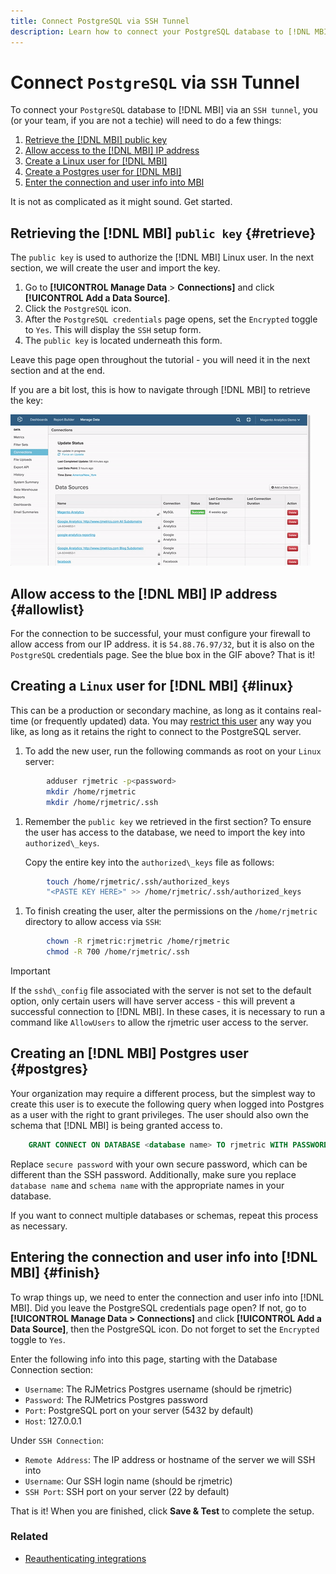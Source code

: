 ```yaml
---
title: Connect PostgreSQL via SSH Tunnel
description: Learn how to connect your PostgreSQL database to [!DNL MBI] via an SSH tunnel.
---
```

# Connect `PostgreSQL` via `SSH` Tunnel

To connect your `PostgreSQL` database to [!DNL MBI] via an `SSH tunnel`, you (or your team, if you are not a techie) will need to do a few things:

1. [Retrieve the [!DNL MBI] public key](#retrieve)
1. [Allow access to the [!DNL MBI] IP address](#allowlist)
1. [Create a Linux user for [!DNL MBI] ](#linux)
1. [Create a Postgres user for [!DNL MBI] ](#postgres)
1. [Enter the connection and user info into MBI](#finish)

It is not as complicated as it might sound. Get started.

## Retrieving the [!DNL MBI] `public key` {#retrieve}

The `public key` is used to authorize the [!DNL MBI] Linux user. In the next section, we will create the user and import the key.

1. Go to **[!UICONTROL Manage Data** > **Connections]** and click **[!UICONTROL Add a Data Source]**.
1. Click the `PostgreSQL` icon.
1. After the `PostgreSQL credentials` page opens, set the `Encrypted` toggle to `Yes`. This will display the `SSH` setup form.
1. The `public key` is located underneath this form.

Leave this page open throughout the tutorial - you will need it in the next section and at the end.

If you are a bit lost, this is how to navigate through [!DNL MBI] to retrieve the key:

![Retrieving the RJMetrics public key](../../../assets/get-mbi-public-key.gif) 

## Allow access to the [!DNL MBI] IP address {#allowlist}

For the connection to be successful, your must configure your firewall to allow access from our IP address. it is `54.88.76.97/32`, but it is also on the `PostgreSQL` credentials page. See the blue box in the GIF above? That is it!

## Creating a `Linux` user for [!DNL MBI] {#linux}

This can be a production or secondary machine, as long as it contains real-time (or frequently updated) data. You may [restrict this user](../../../administrator/account-management/restrict-db-access.md) any way you like, as long as it retains the right to connect to the PostgreSQL server.

1. To add the new user, run the following commands as root on your `Linux` server:

```bash
        adduser rjmetric -p<password>
        mkdir /home/rjmetric
        mkdir /home/rjmetric/.ssh
```

1. Remember the `public key` we retrieved in the first section? To ensure the user has access to the database, we need to import the key into `authorized\_keys`.

     Copy the entire key into the `authorized\_keys` file as follows:

```bash
        touch /home/rjmetric/.ssh/authorized_keys
        "<PASTE KEY HERE>" >> /home/rjmetric/.ssh/authorized_keys
```

1. To finish creating the user, alter the permissions on the `/home/rjmetric` directory to allow access via `SSH`:

```bash
        chown -R rjmetric:rjmetric /home/rjmetric
        chmod -R 700 /home/rjmetric/.ssh
```

>[!IMPORTANT]
>
>If the `sshd\_config` file associated with the server is not set to the default option, only certain users will have server access - this will prevent a successful connection to [!DNL MBI]. In these cases, it is necessary to run a command like `AllowUsers` to allow the rjmetric user access to the server.

## Creating an [!DNL MBI] Postgres user {#postgres}

Your organization may require a different process, but the simplest way to create this user is to execute the following query when logged into Postgres as a user with the right to grant privileges. The user should also own the schema that [!DNL MBI] is being granted access to.

```sql
    GRANT CONNECT ON DATABASE <database name> TO rjmetric WITH PASSWORD <secure password>;GRANT USAGE ON SCHEMA <schema name> TO rjmetric;GRANT SELECT ON ALL TABLES IN SCHEMA <schema name> TO rjmetric;ALTER DEFAULT PRIVILEGES IN SCHEMA <schema name> GRANT SELECT ON TABLES TO rjmetric;
```

Replace `secure password` with your own secure password, which can be different than the SSH password. Additionally, make sure you replace `database name` and `schema name` with the appropriate names in your database.

If you want to connect multiple databases or schemas, repeat this process as necessary.

## Entering the connection and user info into [!DNL MBI] {#finish}

To wrap things up, we need to enter the connection and user info into [!DNL MBI]. Did you leave the PostgreSQL credentials page open? If not, go to **[!UICONTROL Manage Data > Connections]** and click **[!UICONTROL Add a Data Source]**, then the PostgreSQL icon. Do not forget to set the `Encrypted` toggle to `Yes`.

Enter the following info into this page, starting with the Database Connection section:

* `Username`: The RJMetrics Postgres username (should be rjmetric)
* `Password`: The RJMetrics Postgres password
* `Port`: PostgreSQL port on your server (5432 by default)
* `Host`: 127.0.0.1

Under `SSH Connection`:

* `Remote Address`: The IP address or hostname of the server we will SSH into
* `Username`: Our SSH login name (should be rjmetric)
* `SSH Port`: SSH port on your server (22 by default)

That is it! When you are finished, click **Save & Test** to complete the setup.

### Related

* [Reauthenticating integrations](https://support.magento.com/hc/en-us/articles/360016733151)

